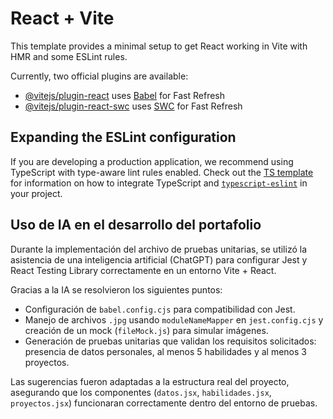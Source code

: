 # React + Vite

This template provides a minimal setup to get React working in Vite with HMR and some ESLint rules.

Currently, two official plugins are available:

- [@vitejs/plugin-react](https://github.com/vitejs/vite-plugin-react/blob/main/packages/plugin-react) uses [Babel](https://babeljs.io/) for Fast Refresh
- [@vitejs/plugin-react-swc](https://github.com/vitejs/vite-plugin-react/blob/main/packages/plugin-react-swc) uses [SWC](https://swc.rs/) for Fast Refresh

## Expanding the ESLint configuration

If you are developing a production application, we recommend using TypeScript with type-aware lint rules enabled. Check out the [TS template](https://github.com/vitejs/vite/tree/main/packages/create-vite/template-react-ts) for information on how to integrate TypeScript and [`typescript-eslint`](https://typescript-eslint.io) in your project.

## Uso de IA en el desarrollo del portafolio

Durante la implementación del archivo de pruebas unitarias, se utilizó la asistencia de una inteligencia artificial (ChatGPT) para configurar Jest y React Testing Library correctamente en un entorno Vite + React. 

Gracias a la IA se resolvieron los siguientes puntos:
- Configuración de `babel.config.cjs` para compatibilidad con Jest.
- Manejo de archivos `.jpg` usando `moduleNameMapper` en `jest.config.cjs` y creación de un mock (`fileMock.js`) para simular imágenes.
- Generación de pruebas unitarias que validan los requisitos solicitados: presencia de datos personales, al menos 5 habilidades y al menos 3 proyectos.

Las sugerencias fueron adaptadas a la estructura real del proyecto, asegurando que los componentes (`datos.jsx`, `habilidades.jsx`, `proyectos.jsx`) funcionaran correctamente dentro del entorno de pruebas.
